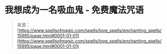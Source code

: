 <!--yml

category: 未分类

date: 2024-06-12 18:55:51

-->

# 我想成为一名吸血鬼 - 免费魔法咒语

> 来源：[https://www.spellsofmagic.com/spells/love_spells/enchanting_spells/15995/page.html#0001-01-01](https://www.spellsofmagic.com/spells/love_spells/enchanting_spells/15995/page.html#0001-01-01)

